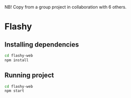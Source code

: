 NB! Copy from a group project in collaboration with 6 others. 

# Flashy

## Installing dependencies
```bash
cd flashy-web
npm install
```

## Running project
```bash
cd flashy-web
npm start
```
